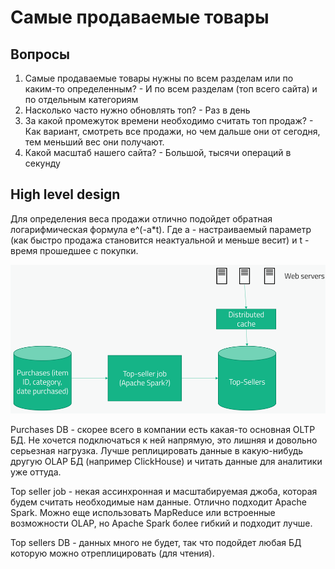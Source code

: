 # Самые продаваемые товары

## Вопросы
1) Самые продаваемые товары нужны по всем разделам или по каким-то определенным? - И по всем разделам (топ всего сайта)
и по отдельным категориям
2) Насколько часто нужно обновлять топ? - Раз в день
3) За какой промежуток времени необходимо считать топ продаж? - Как вариант, смотреть все продажи, но чем дальше они 
от сегодня, тем меньший вес они получают.
4) Какой масштаб нашего сайта? - Большой, тысячи операций в секунду

## High level design
Для определения веса продажи отлично подойдет обратная логарифмическая формула e^(-a*t). Где a - настраиваемый параметр 
(как быстро продажа становится неактуальной и меньше весит) и t - время прошедшее с покупки.

![img.png](img.png)

Purchases DB - скорее всего в компании есть какая-то основная OLTP БД. Не хочется подключаться к ней напрямую, это 
лишняя и довольно серьезная нагрузка. Лучше реплицировать данные в какую-нибудь другую OLAP БД (например ClickHouse) и 
читать данные для аналитики уже оттуда.

Top seller job - некая ассинхронная и масштабируемая джоба, которая будем считать необходимые нам данные. Отлично 
подходит Apache Spark. Можно еще использовать MapReduce или встроенные возможности OLAP, но Apache Spark более гибкий и 
подходит лучше.

Top sellers DB - данных много не будет, так что подойдет любая БД которую можно отреплицировать (для чтения).